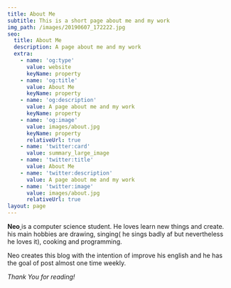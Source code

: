 ```yaml
---
title: About Me
subtitle: This is a short page about me and my work
img_path: /images/20190607_172222.jpg
seo:
  title: About Me
  description: A page about me and my work
  extra:
    - name: 'og:type'
      value: website
      keyName: property
    - name: 'og:title'
      value: About Me
      keyName: property
    - name: 'og:description'
      value: A page about me and my work
      keyName: property
    - name: 'og:image'
      value: images/about.jpg
      keyName: property
      relativeUrl: true
    - name: 'twitter:card'
      value: summary_large_image
    - name: 'twitter:title'
      value: About Me
    - name: 'twitter:description'
      value: A page about me and my work
    - name: 'twitter:image'
      value: images/about.jpg
      relativeUrl: true
layout: page
---
```

**Neo**[ ](https://en.wikipedia.org/wiki/Stockholm)is a computer science student. He loves learn new things and create. his main hobbies are drawing, singing( he sings badly af but nevertheless he loves it), cooking and programming.

Neo creates this blog with the intention of improve his english and he has the goal of post almost one time weekly.

*Thank You for reading!*
